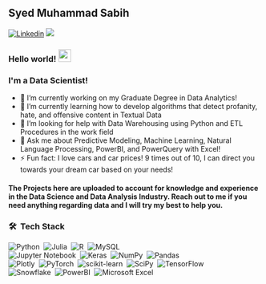 ## Syed Muhammad Sabih
[![Linkedin](https://img.shields.io/badge/-LinkedIn-blue?style=flat&logo=Linkedin&logoColor=white&link=https://www.linkedin.com/in/smsabih/)](https://www.linkedin.com/in/smsabih/) ![](https://visitor-badge.glitch.me/badge?page_id=smsabih)
### Hello world! <img src="https://media.giphy.com/media/hvRJCLFzcasrR4ia7z/giphy.gif" width="25px">
### I'm a Data Scientist! 

- 🔭 I’m currently working on my Graduate Degree in Data Analytics!
- 🌱 I’m currently learning how to develop algorithms that detect profanity, hate, and offensive content in Textual Data
- 🤔 I’m looking for help with Data Warehousing using Python and ETL Procedures in the work field
- 💬 Ask me about Predictive Modeling, Machine Learning, Natural Language Processing, PowerBI, and PowerQuery with Excel!
- ⚡ Fun fact: I love cars and car prices! 9 times out of 10, I can direct you towards your dream car based on your needs!

#### The Projects here are uploaded to account for knowledge and experience in the Data Science and Data Analysis Industry. Reach out to me if you need anything regarding data and I will try my best to help you. 

###  🛠 &nbsp;Tech Stack

![Python](https://img.shields.io/badge/-Python-05122A?style=flat&logo=python)&nbsp;
![Julia](https://img.shields.io/badge/-Julia-05122A?style=flat&logo=julia)&nbsp;
![R](https://img.shields.io/badge/-R-05122A?style=flat&logo=r)&nbsp;
![MySQL](https://img.shields.io/badge/-MySQL-05122A?style=flat&logo=mysql)&nbsp;
<br/>
![Jupyter Notebook](https://img.shields.io/badge/-JupyterNotebook-05122A?style=flat&logo=jupyter)&nbsp;
![Keras](https://img.shields.io/badge/-Keras-05122A?style=flat&logo=Keras)&nbsp;
![NumPy](https://img.shields.io/badge/-NumPy-05122A?style=flat&logo=numpy)&nbsp;
![Pandas](https://img.shields.io/badge/-Pandas-05122A?style=flat&logo=pandas)&nbsp;
<br/>
![Plotly](https://img.shields.io/badge/-Plotly-05122A?style=flat&logo=plotly)&nbsp;
![PyTorch](https://img.shields.io/badge/-PyTorch-05122A?style=flat&logo=pytorch)&nbsp;
![scikit-learn](https://img.shields.io/badge/-scikit--learn-05122A?style=flat&logo=scikit-learn)&nbsp;
![SciPy](https://img.shields.io/badge/-SciPy-05122A?style=flat&logo=scipy)&nbsp;
![TensorFlow](https://img.shields.io/badge/-TensorFlow-05122A?style=flat&logo=tensorflow)&nbsp;
<br/>
![Snowflake](https://img.shields.io/badge/-Snowflake-05122A?style=flat&logo=snowflake)&nbsp;
![PowerBI](https://img.shields.io/badge/-PowerBI-05122A?style=flat&logo=powerbi)&nbsp;
![Microsoft Excel](https://img.shields.io/badge/-Microsoft_Excel-05122A?style=flat&logo=microsoft-excel)&nbsp;
